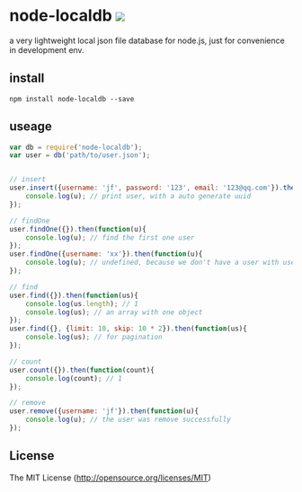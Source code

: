# node-localdb ![](https://api.travis-ci.org/progrape/node-localdb.svg?branch=master)

a very lightweight local json file database for node.js, just for convenience in development env.

## install
```
npm install node-localdb --save
```

## useage


```javascript
var db = require('node-localdb');
var user = db('path/to/user.json');


// insert
user.insert({username: 'jf', password: '123', email: '123@qq.com'}).then(function(u){
    console.log(u); // print user, with a auto generate uuid
});

// findOne
user.findOne({}).then(function(u){
    console.log(u); // find the first one user
});
user.findOne({username: 'xx'}).then(function(u){
    console.log(u); // undefined, because we don't have a user with username 'xx'
});

// find
user.find({}).then(function(us){
    console.log(us.length); // 1
    console.log(us); // an array with one object
});
user.find({}, {limit: 10, skip: 10 * 2}).then(function(us){
    console.log(us); // for pagination
});

// count
user.count({}).then(function(count){
    console.log(count); // 1
});

// remove
user.remove({username: 'jf'}).then(function(u){
    console.log(u); // the user was remove successfully
});
```

## License
The MIT License (http://opensource.org/licenses/MIT)

